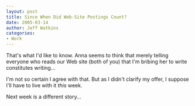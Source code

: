 ```yaml
---
layout: post
title: Since When Did Web-Site Postings Count?
date: 2005-03-14
author: Jeff Watkins
categories:
- Work
---
```


That's what I'd like to know. Anna seems to think that merely telling everyone who reads our Web site (both of you) that I'm bribing her to write constitutes writing...

I'm not so certain I agree with that. But as I didn't clarify my offer, I suppose I'll have to live with it *this* week.

Next week is a different story...